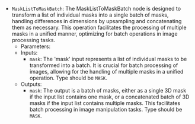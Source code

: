 - `MaskListToMaskBatch`: The MaskListToMaskBatch node is designed to transform a list of individual masks into a single batch of masks, handling differences in dimensions by upsampling and concatenating them as necessary. This operation facilitates the processing of multiple masks in a unified manner, optimizing for batch operations in image processing tasks.
    - Parameters:
    - Inputs:
        - `mask`: The 'mask' input represents a list of individual masks to be transformed into a batch. It is crucial for batch processing of images, allowing for the handling of multiple masks in a unified operation. Type should be `MASK`.
    - Outputs:
        - `mask`: The output is a batch of masks, either as a single 3D mask if the input list contains one mask, or a concatenated batch of 3D masks if the input list contains multiple masks. This facilitates batch processing in image manipulation tasks. Type should be `MASK`.

